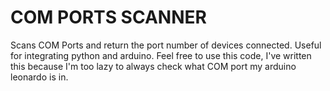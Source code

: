 # COM PORTS SCANNER
Scans COM Ports and return the port number of devices connected. Useful for integrating python and arduino.
Feel free to use this code, I've written this because I'm too lazy to always check what COM port my arduino leonardo is in.
